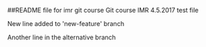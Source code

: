 ##README file for imr git course
Git course IMR 
4.5.2017
test file

New line added to 'new-feature' branch

Another line in the alternative branch
